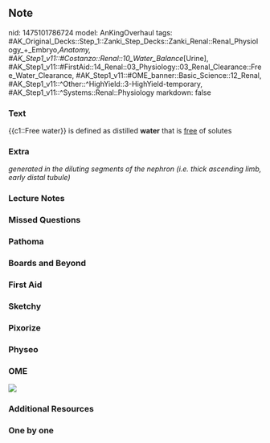 ## Note
nid: 1475101786724
model: AnKingOverhaul
tags: #AK_Original_Decks::Step_1::Zanki_Step_Decks::Zanki_Renal::Renal_Physiology_+_Embryo,_Anatomy, #AK_Step1_v11::#Costanzo::Renal::10_Water_Balance_[Urine], #AK_Step1_v11::#FirstAid::14_Renal::03_Physiology::03_Renal_Clearance::Free_Water_Clearance, #AK_Step1_v11::#OME_banner::Basic_Science::12_Renal, #AK_Step1_v11::^Other::^HighYield::3-HighYield-temporary, #AK_Step1_v11::^Systems::Renal::Physiology
markdown: false

### Text
<div>
  {{c1::Free water}} is defined as distilled <b>water</b> that is
  <u>free</u> of solutes
</div>

### Extra
<i>generated in the diluting segments of the nephron (i.e. thick
ascending limb, early distal tubule)</i>

### Lecture Notes


### Missed Questions


### Pathoma


### Boards and Beyond


### First Aid


### Sketchy


### Pixorize


### Physeo


### OME
<div class="ome-widget">
  <a href="https://onlinemeded.org/spa/renal?ref=anki"><img src=
  "_OME_AnkiFlashcards_Topic_1.png"></a>
</div>

### Additional Resources


### One by one

